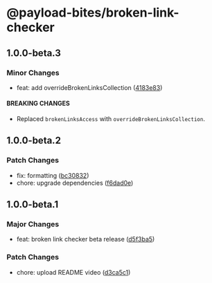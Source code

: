 # @payload-bites/broken-link-checker

## 1.0.0-beta.3

### Minor Changes

- feat: add overrideBrokenLinksCollection ([4183e83](https://github.com/rilrom/payload-bites/commit/4183e83))

#### BREAKING CHANGES

- Replaced `brokenLinksAccess` with `overrideBrokenLinksCollection`.

## 1.0.0-beta.2

### Patch Changes

- fix: formatting ([bc30832](https://github.com/rilrom/payload-bites/commit/bc30832))
- chore: upgrade dependencies ([f6dad0e](https://github.com/rilrom/payload-bites/commit/f6dad0e))

## 1.0.0-beta.1

### Major Changes

- feat: broken link checker beta release ([d5f3ba5](https://github.com/rilrom/payload-bites/commit/d5f3ba5))

### Patch Changes

- chore: upload README video ([d3ca5c1](https://github.com/rilrom/payload-bites/commit/d3ca5c1))
